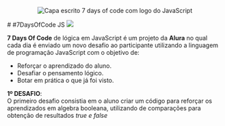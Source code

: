 <div align="center">
  
  ![Capa escrito 7 days of code com logo do JavaScript](https://user-images.githubusercontent.com/65081990/233074871-272d22e8-031d-456a-b2e9-27e1a333641b.png)
  
 </div>
# #7DaysOfCode JS
<img src="https://img.shields.io/badge/Status-Em%20Desenvolvimento-orange">
<p> <strong>7 Days Of Code</strong> de lógica em JavaScript é um projeto da <strong>Alura</strong> no qual cada dia é enviado um novo desafio ao participante utilizando
a linguagem de programação JavaScript com o objetivo de:</p>
  <ul>
    <li>Reforçar o aprendizado do aluno.</li>
    <li>Desafiar o pensamento lógico.</li>
    <li>Botar em prática o que já foi visto.</li>
   </ul>
<strong>1º DESAFIO</strong>: 
<br>
O primeiro desafio consistia em o aluno criar um código para reforçar os aprendizados em algebra booleana, utilizando de comparações para obtenção de resultados <em>true</m> e <em>false</m>

